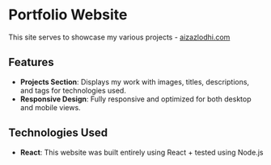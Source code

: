 # Portfolio Website

This site serves to showcase my various projects - [aizazlodhi.com](https://aizazlodhi.com)


## Features

- **Projects Section**: Displays my work with images, titles, descriptions, and tags for technologies used.
- **Responsive Design**: Fully responsive and optimized for both desktop and mobile views.
 
## Technologies Used

- **React**: This website was built entirely using React + tested using Node.js


